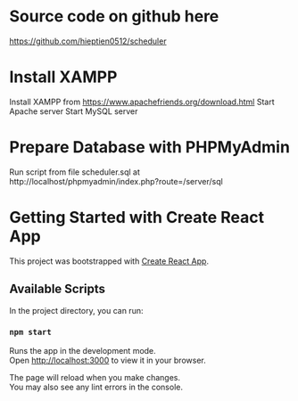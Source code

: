 # Source code on github here
https://github.com/hieptien0512/scheduler

# Install XAMPP
Install XAMPP from https://www.apachefriends.org/download.html
Start Apache server
Start MySQL server

# Prepare Database with PHPMyAdmin
Run script from file scheduler.sql at http://localhost/phpmyadmin/index.php?route=/server/sql

# Getting Started with Create React App

This project was bootstrapped with [Create React App](https://github.com/facebook/create-react-app).

## Available Scripts

In the project directory, you can run:

### `npm start`

Runs the app in the development mode.\
Open [http://localhost:3000](http://localhost:3000) to view it in your browser.

The page will reload when you make changes.\
You may also see any lint errors in the console.

